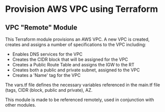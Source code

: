 # Provision AWS VPC using Terraform

## VPC "Remote" Module

This Terraform module provisions an AWS VPC. A new VPC is created, creates and assigns a number of specifications to the VPC including:
* Enables DNS services for the VPC
* Creates the CIDR block that will be assigned for the VPC
* Creates a Public Route Table and assigns the IGW to the RT
* Creates both a public and private subnet, assigned to the VPC
* Creates a 'Name' tag for the VPC

The vars.tf file defines the necessary variables referenced in the main.tf file (tags, CIDR (block, public and private), AZ.

This module is made to be referenced remotely, used in conjunction with other modules.
